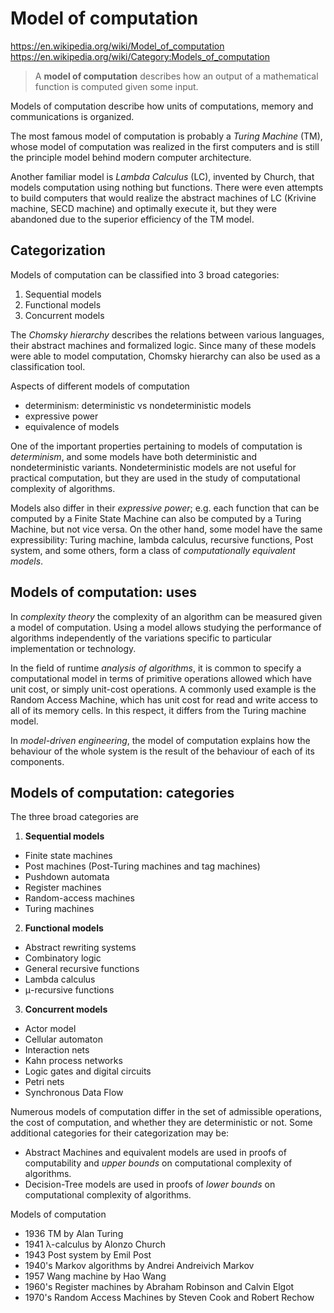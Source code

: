 # Model of computation

https://en.wikipedia.org/wiki/Model_of_computation
https://en.wikipedia.org/wiki/Category:Models_of_computation

>A **model of computation** describes how an output of a mathematical function is computed given some input.

Models of computation describe how units of computations, memory and communications is organized.

The most famous model of computation is probably a *Turing Machine* (TM), whose model of computation was realized in the first computers and is still the principle model behind modern computer architecture.

Another familiar model is *Lambda Calculus* (LC), invented by Church, that models computation using nothing but functions. There were even attempts to build computers that would realize the abstract machines of LC (Krivine machine, SECD machine) and optimally execute it, but they were abandoned due to the superior efficiency of the TM model.

## Categorization

Models of computation can be classified into 3 broad categories:
1. Sequential models
2. Functional models
3. Concurrent models

The *Chomsky hierarchy* describes the relations between various languages, their abstract machines and formalized logic. Since many of these models were able to model computation, Chomsky hierarchy can also be used as a classification tool.

Aspects of different models of computation
- determinism: deterministic vs nondeterministic models
- expressive power
- equivalence of models

One of the important properties pertaining to models of computation is *determinism*, and some models have both deterministic and nondeterministic variants. Nondeterministic models are not useful for practical computation, but they are used in the study of computational complexity of algorithms.

Models also differ in their *expressive power*; e.g. each function that can be computed by a Finite State Machine can also be computed by a Turing Machine, but not vice versa. On the other hand, some model have the same expressibility: Turing machine, lambda calculus, recursive functions, Post system, and some others, form a class of *computationally equivalent models*.

## Models of computation: uses

In *complexity theory* the complexity of an algorithm can be measured given a model of computation. Using a model allows studying the performance of algorithms independently of the variations specific to particular implementation or technology.

In the field of runtime *analysis of algorithms*, it is common to specify a computational model in terms of primitive operations allowed which have unit cost, or simply unit-cost operations. A commonly used example is the Random Access Machine, which has unit cost for read and write access to all of its memory cells. In this respect, it differs from the Turing machine model.

In *model-driven engineering*, the model of computation explains how the behaviour of the whole system is the result of the behaviour of each of its components.

## Models of computation: categories

The three broad categories are

1. **Sequential models**
  - Finite state machines
  - Post machines (Post-Turing machines and tag machines)
  - Pushdown automata
  - Register machines
  - Random-access machines
  - Turing machines

2. **Functional models**
  - Abstract rewriting systems
  - Combinatory logic
  - General recursive functions
  - Lambda calculus
  - μ-recursive functions

3. **Concurrent models**
  - Actor model
  - Cellular automaton
  - Interaction nets
  - Kahn process networks
  - Logic gates and digital circuits
  - Petri nets
  - Synchronous Data Flow



Numerous models of computation differ in the set of admissible operations, the cost of computation, and whether they are deterministic or not. Some additional categories for their categorization may be:
- Abstract Machines and equivalent models are used in proofs of computability and *upper bounds* on computational complexity of algorithms.
- Decision-Tree models are used in proofs of *lower bounds* on computational complexity of algorithms.


Models of computation
- 1936 TM by Alan Turing
- 1941 λ-calculus by Alonzo Church
- 1943 Post system by Emil Post
- 1940's Markov algorithms by Andrei Andreivich Markov
- 1957 Wang machine by Hao Wang
- 1960's Register machines by Abraham Robinson and Calvin Elgot
- 1970's Random Access Machines by Steven Cook and Robert Rechow
